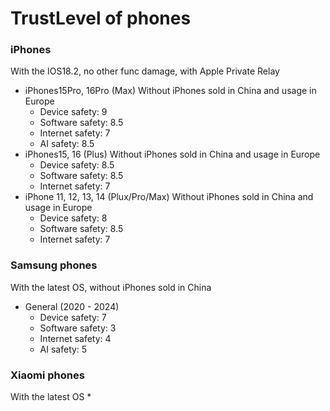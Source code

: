 # TrustLevel of phones

### iPhones
With the IOS18.2, no other func damage, with Apple Private Relay
* iPhones15Pro, 16Pro (Max)
    Without iPhones sold in China and usage in Europe
    * Device safety: 9
    * Software safety: 8.5
    * Internet safety: 7
    * AI safety: 8.5
* iPhones15, 16 (Plus)
    Without iPhones sold in China and usage in Europe
    * Device safety: 8.5
    * Software safety: 8.5
    * Internet safety: 7
* iPhone 11, 12, 13, 14 (Plux/Pro/Max)
    Without iPhones sold in China and usage in Europe
    * Device safety: 8
    * Software safety: 8.5
    * Internet safety: 7

### Samsung phones
With the latest OS, without iPhones sold in China
* General (2020 - 2024)
    * Device safety: 7
    * Software safety: 3
    * Internet safety: 4
    * AI safety: 5

### Xiaomi phones
With the latest OS
* 
